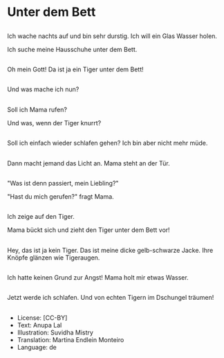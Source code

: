 # Unter dem Bett

##
Ich wache nachts auf und bin sehr durstig. Ich will ein Glas Wasser holen.

Ich suche meine Hausschuhe unter dem Bett.

##
Oh mein Gott! Da ist ja ein Tiger unter dem Bett!

##
Und was mache ich nun?

##
Soll ich Mama rufen? 

Und was, wenn der Tiger knurrt?

##
Soll ich einfach wieder schlafen gehen? Ich bin aber nicht mehr müde.

##
Dann macht jemand das Licht an. Mama steht an der Tür.

##
"Was ist denn passiert, mein Liebling?"

"Hast du mich gerufen?" fragt Mama.

##
Ich zeige auf den Tiger. 

Mama bückt sich und zieht den Tiger unter dem Bett vor!

##
Hey, das ist ja kein Tiger. Das ist meine dicke gelb-schwarze Jacke. Ihre Knöpfe glänzen wie Tigeraugen.

##
Ich hatte keinen Grund zur Angst! Mama holt mir etwas Wasser. 

##
Jetzt werde ich schlafen. Und von echten Tigern im Dschungel träumen!

##
* License: [CC-BY]
* Text: Anupa Lal
* Illustration: Suvidha Mistry
* Translation: Martina Endlein Monteiro
* Language: de
